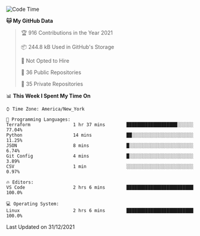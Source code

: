 <!--START_SECTION:waka-->
![Code Time](http://img.shields.io/badge/Code%20Time-54%20hrs%2041%20mins-blue)

**🐱 My GitHub Data** 

> 🏆 916 Contributions in the Year 2021
 > 
> 📦 244.8 kB Used in GitHub's Storage 
 > 
> 🚫 Not Opted to Hire
 > 
> 📜 36 Public Repositories 
 > 
> 🔑 35 Private Repositories  
 > 
📊 **This Week I Spent My Time On** 

```text
⌚︎ Time Zone: America/New_York

💬 Programming Languages: 
Terraform                1 hr 37 mins        ███████████████████░░░░░░   77.04% 
Python                   14 mins             ██░░░░░░░░░░░░░░░░░░░░░░░   11.25% 
JSON                     8 mins              █░░░░░░░░░░░░░░░░░░░░░░░░   6.74% 
Git Config               4 mins              █░░░░░░░░░░░░░░░░░░░░░░░░   3.89% 
CSV                      1 min               ░░░░░░░░░░░░░░░░░░░░░░░░░   0.97%

🔥 Editors: 
VS Code                  2 hrs 6 mins        █████████████████████████   100.0%

💻 Operating System: 
Linux                    2 hrs 6 mins        █████████████████████████   100.0%

```


 Last Updated on 31/12/2021
<!--END_SECTION:waka-->